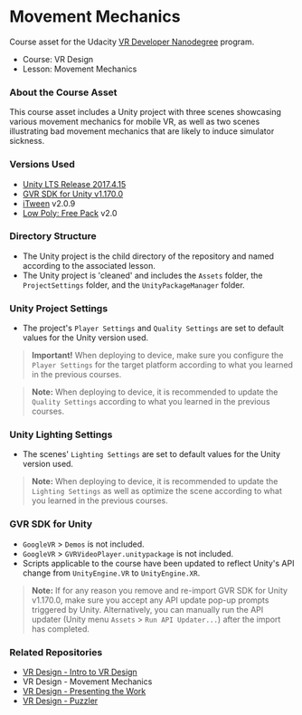 # Movement Mechanics
Course asset for the Udacity [VR Developer Nanodegree](http://udacity.com/vr) program.

- Course: VR Design
- Lesson: Movement Mechanics


### About the Course Asset
This course asset includes a Unity project with three scenes showcasing various movement mechanics for mobile VR, as well as two scenes illustrating bad movement mechanics that are likely to induce simulator sickness.


### Versions Used
- [Unity LTS Release 2017.4.15](https://unity3d.com/unity/qa/lts-releases?version=2017.4)
- [GVR SDK for Unity v1.170.0](https://github.com/googlevr/gvr-unity-sdk/releases/tag/v1.170.0)
- [iTween](https://assetstore.unity.com/packages/tools/animation/itween-84) v2.0.9
- [Low Poly: Free Pack](https://assetstore.unity.com/packages/3d/environments/low-poly-free-pack-58821) v2.0


### Directory Structure
- The Unity project is the child directory of the repository and named according to the associated lesson.
- The Unity project is 'cleaned' and includes the `Assets` folder, the `ProjectSettings` folder, and the `UnityPackageManager` folder.


### Unity Project Settings
- The project's `Player Settings` and `Quality Settings` are set to default values for the Unity version used.

>**Important!** When deploying to device, make sure you configure the `Player Settings` for the target platform according to what you learned in the previous courses.

>**Note:** When deploying to device, it is recommended to update the `Quality Settings` according to what you learned in the previous courses.


### Unity Lighting Settings
- The scenes' `Lighting Settings` are set to default values for the Unity version used.

>**Note:** When deploying to device, it is recommended to update the `Lighting Settings` as well as optimize the scene according to what you learned in the previous courses.


### GVR SDK for Unity
- `GoogleVR` > `Demos` is not included.
- `GoogleVR` > `GVRVideoPlayer.unitypackage` is not included.
- Scripts applicable to the course have been updated to reflect Unity's API change from `UnityEngine.VR` to `UnityEngine.XR`.

>**Note:** If for any reason you remove and re-import GVR SDK for Unity v1.170.0, make sure you accept any API update pop-up prompts triggered by Unity. Alternatively, you can manually run the API updater (Unity menu `Assets` > `Run API Updater...`) after the import has completed.


### Related Repositories
- [VR Design - Intro to VR Design](https://github.com/udacity/VR-Design_Intro-to-VR-Design/releases)
- VR Design - Movement Mechanics
- [VR Design - Presenting the Work](https://github.com/udacity/VR-Design_Presenting-the-Work/releases)
- [VR Design - Puzzler](https://github.com/udacity/VR-Design_Puzzler/releases)
